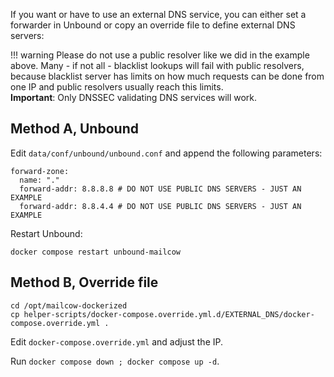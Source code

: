 If you want or have to use an external DNS service, you can either set a forwarder in Unbound or copy an override file to define external DNS servers:

!!! warning
    Please do not use a public resolver like we did in the example above. Many - if not all - blacklist lookups will fail with public resolvers, because blacklist server has limits on how much requests can be done from one IP and public resolvers usually reach this limits. <br>
    **Important**: Only DNSSEC validating DNS services will work.

## Method A, Unbound

Edit `data/conf/unbound/unbound.conf` and append the following parameters:

```
forward-zone:
  name: "."
  forward-addr: 8.8.8.8 # DO NOT USE PUBLIC DNS SERVERS - JUST AN EXAMPLE
  forward-addr: 8.8.4.4 # DO NOT USE PUBLIC DNS SERVERS - JUST AN EXAMPLE
```

Restart Unbound:

```
docker compose restart unbound-mailcow
```


## Method B, Override file

```
cd /opt/mailcow-dockerized
cp helper-scripts/docker-compose.override.yml.d/EXTERNAL_DNS/docker-compose.override.yml .
```

Edit `docker-compose.override.yml` and adjust the IP.

Run `docker compose down ; docker compose up -d`.
